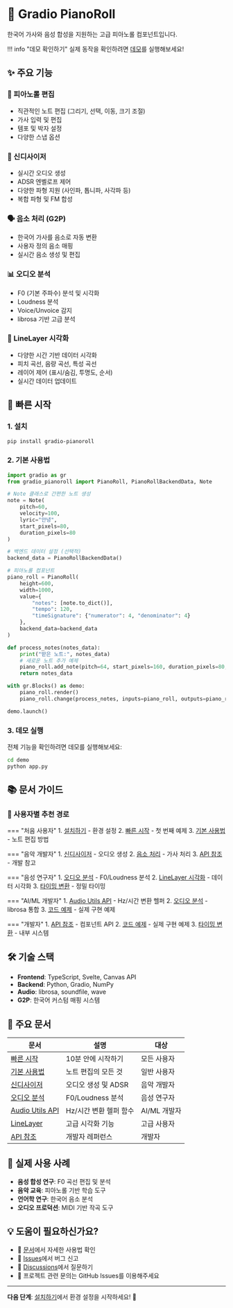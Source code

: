 # 🎹 Gradio PianoRoll

한국어 가사와 음성 합성을 지원하는 고급 피아노롤 컴포넌트입니다.

!!! info "데모 확인하기"
    실제 동작을 확인하려면 [데모](https://github.com/crlotwhite/gradio-pianoroll/tree/main/demo)를 실행해보세요!

## ✨ 주요 기능

### 🎼 피아노롤 편집
- 직관적인 노트 편집 (그리기, 선택, 이동, 크기 조절)
- 가사 입력 및 편집
- 템포 및 박자 설정
- 다양한 스냅 옵션

### 🎵 신디사이저
- 실시간 오디오 생성
- ADSR 엔벨로프 제어
- 다양한 파형 지원 (사인파, 톱니파, 사각파 등)
- 복합 파형 및 FM 합성

### 🗣️ 음소 처리 (G2P)
- 한국어 가사를 음소로 자동 변환
- 사용자 정의 음소 매핑
- 실시간 음소 생성 및 편집

### 📊 오디오 분석
- F0 (기본 주파수) 분석 및 시각화
- Loudness 분석
- Voice/Unvoice 감지
- librosa 기반 고급 분석

### 🎨 LineLayer 시각화
- 다양한 시간 기반 데이터 시각화
- 피치 곡선, 음량 곡선, 특성 곡선
- 레이어 제어 (표시/숨김, 투명도, 순서)
- 실시간 데이터 업데이트

## 🚀 빠른 시작

### 1. 설치

```bash
pip install gradio-pianoroll
```

### 2. 기본 사용법

```python
import gradio as gr
from gradio_pianoroll import PianoRoll, PianoRollBackendData, Note

# Note 클래스로 간편한 노트 생성
note = Note(
    pitch=60,
    velocity=100,
    lyric="안녕",
    start_pixels=80,
    duration_pixels=80
)

# 백엔드 데이터 설정 (선택적)
backend_data = PianoRollBackendData()

# 피아노롤 컴포넌트
piano_roll = PianoRoll(
    height=600,
    width=1000,
    value={
        "notes": [note.to_dict()],
        "tempo": 120,
        "timeSignature": {"numerator": 4, "denominator": 4}
    },
    backend_data=backend_data
)

def process_notes(notes_data):
    print("받은 노트:", notes_data)
    # 새로운 노트 추가 예제
    piano_roll.add_note(pitch=64, start_pixels=160, duration_pixels=80, lyric="하세요")
    return notes_data

with gr.Blocks() as demo:
    piano_roll.render()
    piano_roll.change(process_notes, inputs=piano_roll, outputs=piano_roll)

demo.launch()
```

### 3. 데모 실행

전체 기능을 확인하려면 데모를 실행해보세요:

```bash
cd demo
python app.py
```

## 📚 문서 가이드

### 🎯 사용자별 추천 경로

=== "처음 사용자"
    1. [설치하기](getting-started/installation.md) - 환경 설정
    2. [빠른 시작](getting-started/quick-start.md) - 첫 번째 예제
    3. [기본 사용법](user-guide/basic-usage.md) - 노트 편집 방법

=== "음악 개발자"
    1. [신디사이저](user-guide/synthesizer.md) - 오디오 생성
    2. [음소 처리](user-guide/phoneme-processing.md) - 가사 처리
    3. [API 참조](developer/api-reference.md) - 개발 참고

=== "음성 연구자"
    1. [오디오 분석](user-guide/audio-analysis.md) - F0/Loudness 분석
    2. [LineLayer 시각화](advanced/line-layer.md) - 데이터 시각화
    3. [타이밍 변환](advanced/timing-conversions.md) - 정밀 타이밍

=== "AI/ML 개발자"
    1. [Audio Utils API](api/audio-utils.md) - Hz/시간 변환 헬퍼
    2. [오디오 분석](user-guide/audio-analysis.md) - librosa 통합
    3. [코드 예제](developer/examples.md) - 실제 구현 예제

=== "개발자"
    1. [API 참조](developer/api-reference.md) - 컴포넌트 API
    2. [코드 예제](developer/examples.md) - 실제 구현 예제
    3. [타이밍 변환](advanced/timing-conversions.md) - 내부 시스템

## 🛠️ 기술 스택

- **Frontend**: TypeScript, Svelte, Canvas API
- **Backend**: Python, Gradio, NumPy
- **Audio**: librosa, soundfile, wave
- **G2P**: 한국어 커스텀 매핑 시스템

## 📖 주요 문서

| 문서 | 설명 | 대상 |
|------|------|------|
| [빠른 시작](getting-started/quick-start.md) | 10분 안에 시작하기 | 모든 사용자 |
| [기본 사용법](user-guide/basic-usage.md) | 노트 편집의 모든 것 | 일반 사용자 |
| [신디사이저](user-guide/synthesizer.md) | 오디오 생성 및 ADSR | 음악 개발자 |
| [오디오 분석](user-guide/audio-analysis.md) | F0/Loudness 분석 | 음성 연구자 |
| [Audio Utils API](api/audio-utils.md) | Hz/시간 변환 헬퍼 함수 | AI/ML 개발자 |
| [LineLayer](advanced/line-layer.md) | 고급 시각화 기능 | 고급 사용자 |
| [API 참조](developer/api-reference.md) | 개발자 레퍼런스 | 개발자 |

## 🎯 실제 사용 사례

- **음성 합성 연구**: F0 곡선 편집 및 분석
- **음악 교육**: 피아노롤 기반 학습 도구
- **언어학 연구**: 한국어 음소 분석
- **오디오 프로덕션**: MIDI 기반 작곡 도구

## 💡 도움이 필요하신가요?

- 📖 [문서](getting-started/installation.md)에서 자세한 사용법 확인
- 🐛 [Issues](https://github.com/crlotwhite/gradio-pianoroll/issues)에서 버그 신고
- 💬 [Discussions](https://github.com/crlotwhite/gradio-pianoroll/discussions)에서 질문하기
- 📧 프로젝트 관련 문의는 GitHub Issues를 이용해주세요

---

**다음 단계**: [설치하기](getting-started/installation.md)에서 환경 설정을 시작하세요! 🚀 
